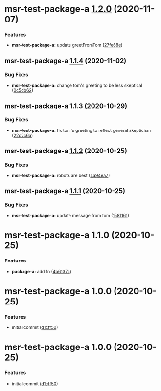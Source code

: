 # msr-test-package-a [1.2.0](https://github.com/dbouwman/monorepo-semantic-release/compare/msr-test-package-a@1.1.4...msr-test-package-a@1.2.0) (2020-11-07)


### Features

* **msr-test-package-a:** update greetFromTom ([27fe68e](https://github.com/dbouwman/monorepo-semantic-release/commit/27fe68e421b5604872280f1002a4efbb9aa7ffb9))

## msr-test-package-a [1.1.4](https://github.com/dbouwman/monorepo-semantic-release/compare/msr-test-package-a@1.1.3...msr-test-package-a@1.1.4) (2020-11-02)


### Bug Fixes

* **msr-test-package-a:** change tom's greeting to be less skeptical ([0c5db62](https://github.com/dbouwman/monorepo-semantic-release/commit/0c5db6284a4fe3f50abf113414b8a964985257f7))

## msr-test-package-a [1.1.3](https://github.com/dbouwman/monorepo-semantic-release/compare/msr-test-package-a@1.1.2...msr-test-package-a@1.1.3) (2020-10-29)


### Bug Fixes

* **msr-test-package-a:** fix tom's greeting to reflect general skepticism ([22c2c6a](https://github.com/dbouwman/monorepo-semantic-release/commit/22c2c6aad4db01632df7b50403562fa2f2078b54))

## msr-test-package-a [1.1.2](https://github.com/dbouwman/monorepo-semantic-release/compare/msr-test-package-a@1.1.1...msr-test-package-a@1.1.2) (2020-10-25)


### Bug Fixes

* **msr-test-package-a:** robots are best ([4a94ea7](https://github.com/dbouwman/monorepo-semantic-release/commit/4a94ea7acab4af348562be2ebbc8651ea5060309))

## msr-test-package-a [1.1.1](https://github.com/dbouwman/monorepo-semantic-release/compare/msr-test-package-a@1.1.0...msr-test-package-a@1.1.1) (2020-10-25)


### Bug Fixes

* **msr-test-package-a:** update message from tom ([1581161](https://github.com/dbouwman/monorepo-semantic-release/commit/1581161eabbf2828c5349496f17e4c4edfedd001))

# msr-test-package-a [1.1.0](https://github.com/dbouwman/monorepo-semantic-release/compare/msr-test-package-a@1.0.0...msr-test-package-a@1.1.0) (2020-10-25)


### Features

* **package-a:** add fn ([4b6137a](https://github.com/dbouwman/monorepo-semantic-release/commit/4b6137a3c1a38e6aaaf24168b44e472bb0995bbe))

# msr-test-package-a 1.0.0 (2020-10-25)


### Features

* initial commit ([d1cff50](https://github.com/dbouwman/monorepo-semantic-release/commit/d1cff501721d28dc12eb07870b76fd8800b969f0))

# msr-test-package-a 1.0.0 (2020-10-25)


### Features

* initial commit ([d1cff50](https://github.com/dbouwman/monorepo-semantic-release/commit/d1cff501721d28dc12eb07870b76fd8800b969f0))

